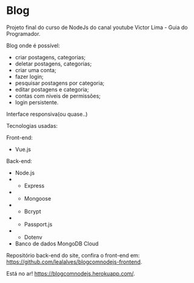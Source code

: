 # Blog

Projeto final do curso de NodeJs do canal youtube Victor Lima - Guia do Programador.

Blog onde é possível:
- criar postagens, categorias;
- deletar postagens, categorias;
- criar uma conta;
- fazer login;
- pesquisar postagens por categoria;
- editar postagens e categoria;
- contas com niveis de permissões;
- login persistente.

Interface responsiva(ou quase..)

Tecnologias usadas:

Front-end:
- Vue.js

Back-end:
- Node.js
- - Express
- - Mongoose
- - Bcrypt
- - Passport.js
- - Dotenv
- Banco de dados MongoDB Cloud

Repositório back-end do site, confira o front-end em: https://github.com/lealalves/blogcomnodejs-frontend.

Está no ar! https://blogcomnodejs.herokuapp.com/.
